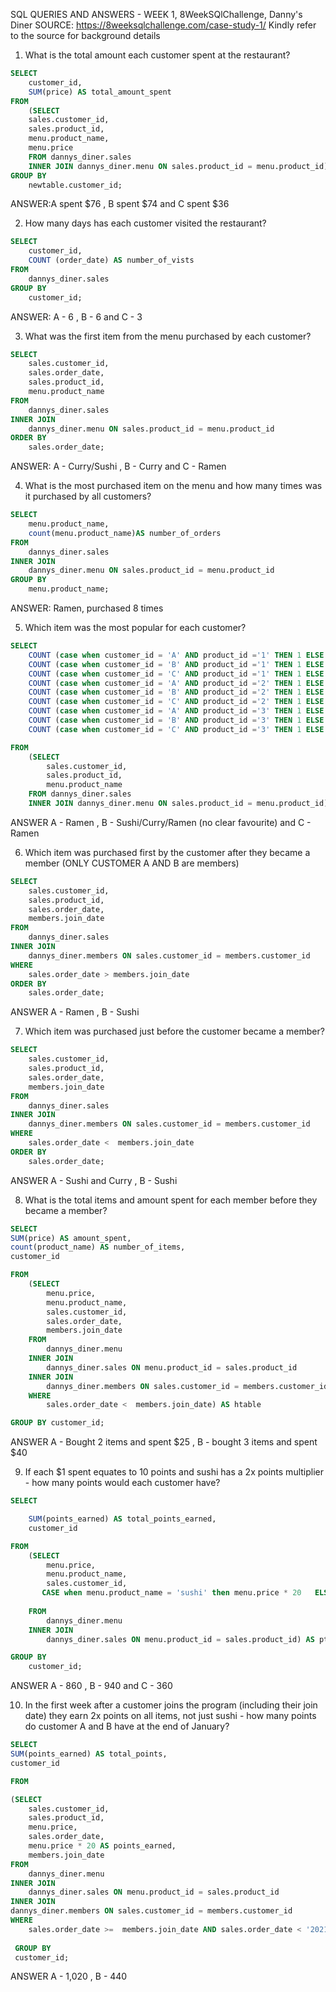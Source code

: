 SQL QUERIES AND ANSWERS - WEEK 1, 8WeekSQlChallenge, Danny's Diner
SOURCE: https://8weeksqlchallenge.com/case-study-1/ 
Kindly refer to the source for background details

1. What is the total amount each customer spent at the restaurant?

```SQL
SELECT
	customer_id,
	SUM(price) AS total_amount_spent
FROM 
	(SELECT
  	sales.customer_id,
    sales.product_id,
    menu.product_name,
    menu.price
	FROM dannys_diner.sales
	INNER JOIN dannys_diner.menu ON sales.product_id = menu.product_id) AS newtable
GROUP BY 
	newtable.customer_id;

```

ANSWER:A spent $76 , B spent $74 and C spent $36


2. How many days has each customer visited the restaurant?

```SQL
SELECT
  	customer_id,
    COUNT (order_date) AS number_of_vists
FROM 
	dannys_diner.sales
GROUP BY 
	customer_id;

```

ANSWER: A - 6 , B -  6 and C - 3

3. What was the first item from the menu purchased by each customer?

```SQL
SELECT
  	sales.customer_id,
    sales.order_date,
    sales.product_id,
    menu.product_name
FROM 
	dannys_diner.sales
INNER JOIN 
	dannys_diner.menu ON sales.product_id = menu.product_id
ORDER BY 
	sales.order_date;

```

ANSWER: A - Curry/Sushi  , B -  Curry  and C - Ramen 

4. What is the most purchased item on the menu and how many times was it purchased by all customers?

```SQL
SELECT
    menu.product_name,
    count(menu.product_name)AS number_of_orders
FROM 
	dannys_diner.sales
INNER JOIN 
	dannys_diner.menu ON sales.product_id = menu.product_id
GROUP BY 
	menu.product_name;


```
ANSWER: Ramen, purchased 8 times  

5. Which item was the most popular for each customer?

```SQL
SELECT 
	COUNT (case when customer_id = 'A' AND product_id ='1' THEN 1 ELSE NULL END) AS a_sushi,
	COUNT (case when customer_id = 'B' AND product_id ='1' THEN 1 ELSE NULL END) AS b_sushi,
	COUNT (case when customer_id = 'C' AND product_id ='1' THEN 1 ELSE NULL END) AS c_sushi,
	COUNT (case when customer_id = 'A' AND product_id ='2' THEN 1 ELSE NULL END) AS a_curry,
	COUNT (case when customer_id = 'B' AND product_id ='2' THEN 1 ELSE NULL END) AS b_curry,
	COUNT (case when customer_id = 'C' AND product_id ='2' THEN 1 ELSE NULL END) AS c_curry,
	COUNT (case when customer_id = 'A' AND product_id ='3' THEN 1 ELSE NULL END) AS a_ramen,
	COUNT (case when customer_id = 'B' AND product_id ='3' THEN 1 ELSE NULL END) AS b_ramen,
	COUNT (case when customer_id = 'C' AND product_id ='3' THEN 1 ELSE NULL END) AS c_ramen

FROM 
	(SELECT
	    sales.customer_id,
	    sales.product_id,
	    menu.product_name
	FROM dannys_diner.sales
	INNER JOIN dannys_diner.menu ON sales.product_id = menu.product_id) as newtable

```
ANSWER A - Ramen  , B -  Sushi/Curry/Ramen (no clear favourite)  and C - Ramen 

6. Which item was purchased first by the customer after they became a member (ONLY CUSTOMER A AND B are members)

```SQL
SELECT
    sales.customer_id,
    sales.product_id,
    sales.order_date,
    members.join_date
FROM 
	dannys_diner.sales
INNER JOIN 
	dannys_diner.members ON sales.customer_id = members.customer_id
WHERE 
	sales.order_date > members.join_date
ORDER BY 
	sales.order_date;
```

ANSWER A - Ramen  , B -  Sushi

7. Which item was purchased just before the customer became a member?

```SQL
SELECT
    sales.customer_id,
    sales.product_id,
    sales.order_date,
    members.join_date
FROM 
	dannys_diner.sales
INNER JOIN 
	dannys_diner.members ON sales.customer_id = members.customer_id
WHERE 
	sales.order_date <  members.join_date
ORDER BY 
	sales.order_date;

```

ANSWER A - Sushi and Curry  , B -  Sushi

8. What is the total items and amount spent for each member before they became a member?

```SQL
SELECT
SUM(price) AS amount_spent,
count(product_name) AS number_of_items,
customer_id

FROM
	(SELECT
	    menu.price,
	    menu.product_name,
	    sales.customer_id,
	    sales.order_date,
	    members.join_date
	FROM 
		dannys_diner.menu
	INNER JOIN 
		dannys_diner.sales ON menu.product_id = sales.product_id
	INNER JOIN    
	    dannys_diner.members ON sales.customer_id = members.customer_id
	WHERE 
		sales.order_date <  members.join_date) AS htable

GROUP BY customer_id;

```

ANSWER A - Bought 2 items and spent $25 , B -  bought 3 items and spent $40

9.  If each $1 spent equates to 10 points and sushi has a 2x points multiplier - how many points would each customer have?

```SQL 
SELECT 

	SUM(points_earned) AS total_points_earned,
	customer_id

FROM
	(SELECT
	    menu.price,
	    menu.product_name,
	    sales.customer_id,
	   CASE when menu.product_name = 'sushi' then menu.price * 20 	ELSE menu.price * 10  END AS points_earned
	   
	FROM 
		dannys_diner.menu
	INNER JOIN 
		dannys_diner.sales ON menu.product_id = sales.product_id) AS ptable

GROUP BY
	customer_id;

```

ANSWER A - 860  , B -  940  and C - 360 


10. In the first week after a customer joins the program (including their join date) they earn 2x points on all items, not just sushi - how many points do customer A and B have at the end of January?

```SQL 
SELECT 
SUM(points_earned) AS total_points,
customer_id

FROM

(SELECT
    sales.customer_id,
    sales.product_id,
    menu.price,
    sales.order_date,
    menu.price * 20 AS points_earned,
    members.join_date
FROM 
	dannys_diner.menu
INNER JOIN 
	dannys_diner.sales ON menu.product_id = sales.product_id
INNER JOIN    
dannys_diner.members ON sales.customer_id = members.customer_id
WHERE 
	sales.order_date >=  members.join_date AND sales.order_date < '2021-01-31T00:00:00.000Z') AS jtable
    
 GROUP BY
 customer_id;

```
ANSWER A - 1,020  , B -  440   



